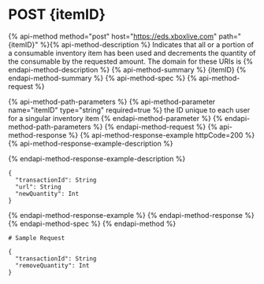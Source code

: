 # POST {itemID}

{% api-method method="post" host="https://eds.xboxlive.com" path="{itemID}" %}{% api-method-description %}
Indicates that all or a portion of a consumable inventory item has been used and decrements the quantity of the consumable by the requested amount. The domain for these URIs is 
{% endapi-method-description %}
{% api-method-summary %}
{itemID}
{% endapi-method-summary %}
{% api-method-spec %}
{% api-method-request %}

{% api-method-path-parameters %}
{% api-method-parameter name="itemID" type="string" required=true %}
the ID unique to each user for a singular inventory item
{% endapi-method-parameter %}
{% endapi-method-path-parameters %}
{% endapi-method-request %}
{% api-method-response %}
{% api-method-response-example httpCode=200 %}
{% api-method-response-example-description %}

{% endapi-method-response-example-description %}

```text
{
  "transactionId": String
  "url": String
  "newQuantity": Int
}
```
{% endapi-method-response-example %}
{% endapi-method-response %}
{% endapi-method-spec %}
{% endapi-method %}
```text
# Sample Request

{
  "transactionId": String
  "removeQuantity": Int
}

```